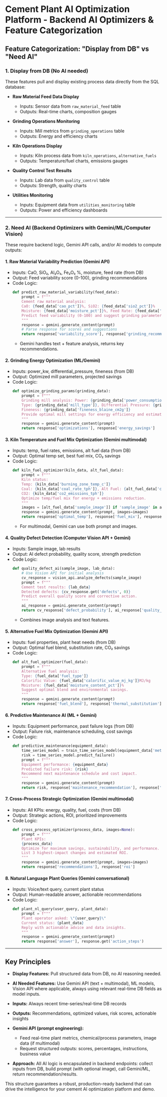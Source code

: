 # Cement Plant AI Optimization Platform - Backend AI Optimizers & Feature Categorization

## Feature Categorization: "Display from DB" vs "Need AI"

### 1. Display from DB (No AI needed)

These features pull and display existing process data directly from the SQL database:

- **Raw Material Feed Data Display**
  - Inputs: Sensor data from `raw_material_feed` table
  - Outputs: Real-time charts, composition gauges

- **Grinding Operations Monitoring**
  - Inputs: Mill metrics from `grinding_operations` table
  - Outputs: Energy and efficiency charts

- **Kiln Operations Display**
  - Inputs: Kiln process data from `kiln_operations`, `alternative_fuels`
  - Outputs: Temperature/fuel charts, emissions gauges

- **Quality Control Test Results**
  - Inputs: Lab data from `quality_control` table
  - Outputs: Strength, quality charts

- **Utilities Monitoring**
  - Inputs: Equipment data from `utilities_monitoring` table
  - Outputs: Power and efficiency dashboards

***

### 2. Need AI (Backend Optimizers with Gemini/ML/Computer Vision)

These require backend logic, Gemini API calls, and/or AI models to compute outputs:

#### 1. Raw Material Variability Prediction (Gemini API)
- Inputs: CaO, SiO₂, Al₂O₃, Fe₂O₃ %, moisture, feed rate (from DB)
- Output: Feed variability score (0-100), grinding recommendations
- Code Logic:
  ```python
  def predict_raw_material_variability(feed_data):
      prompt = f"""
      Cement raw material analysis:
      CaO: {feed_data['cao_pct']}%, SiO2: {feed_data['sio2_pct']}%
      Moisture: {feed_data['moisture_pct']}%, Feed Rate: {feed_data['feed_rate_tph']}
      Predict feed variability (0-100) and suggest grinding parameters.
      """
      response = gemini.generate_content(prompt)
      # Parse response for scores and suggestions
      return response['variability_score'], response['grinding_recommendations']
  ```
  - Gemini handles text + feature analysis, returns key recommendations.

#### 2. Grinding Energy Optimization (ML/Gemini)
- Inputs: power_kw, differential_pressure, fineness (from DB)
- Output: Optimized mill parameters, projected savings
- Code Logic:
  ```python
  def optimize_grinding_params(grinding_data):
      prompt = f"""
      Grinding mill analysis: Power: {grinding_data['power_consumption_kw']}kW,
      Type: {grinding_data['mill_type']}, Differential Pressure: {grinding_data['differential_pressure_mbar']}
      Fineness: {grinding_data['fineness_blaine_cm2g']}
      Provide optimal mill settings for energy efficiency and estimate savings.
      """
      response = gemini.generate_content(prompt)
      return response['optimizations'], response['energy_savings']
  ```

#### 3. Kiln Temperature and Fuel Mix Optimization (Gemini multimodal)
- Inputs: temp, fuel rates, emissions, alt fuel data (from DB)
- Output: Optimal temp set, best fuel mix, CO₂ savings
- Code Logic:
  ```python
  def kiln_fuel_optimizer(kiln_data, alt_fuel_data):
      prompt = f"""
      Kiln status:
      Temp: {kiln_data['burning_zone_temp_c']}
      Coal: {kiln_data['coal_rate_tph']}, Alt Fuel: {alt_fuel_data['consumption_rate_tph']}
      CO2: {kiln_data['co2_emissions_tph']}
      Optimize temp/fuel mix for energy + emissions reduction.
      """
      images = [alt_fuel_data['sample_image']] if 'sample_image' in alt_fuel_data else None
      response = gemini.generate_content(prompt, images=images)
      return response['optimal_temp'], response['fuel_mix'], response['co2_saving']
  ```
  - For multimodal, Gemini can use both prompt and images.

#### 4. Quality Defect Detection (Computer Vision API + Gemini)
- Inputs: Sample image, lab results
- Output: AI defect probability, quality score, strength prediction
- Code Logic:
  ```python
  def quality_defect_ai(sample_image, lab_data):
      # Use Vision API for initial analysis
      cv_response = vision_api.analyze_defects(sample_image)
      prompt = f"""
      Cement test results: {lab_data}
      Detected defects: {cv_response.get('defects', 0)}
      Predict overall quality score and corrective action.
      """
      ai_response = gemini.generate_content(prompt)
      return cv_response['defect_probability'], ai_response['quality_score'], ai_response['corrections']
  ```
  - Combines image analysis and text features.

#### 5. Alternative Fuel Mix Optimization (Gemini API)
- Inputs: fuel properties, plant heat needs (from DB)
- Output: Optimal fuel blend, substitution rate, CO₂ savings
- Code Logic:
  ```python
  def alt_fuel_optimizer(fuel_data):
      prompt = f"""
      Alternative fuel analysis:
      Type: {fuel_data['fuel_type']}
      Calorific Value: {fuel_data['calorific_value_mj_kg']}MJ/kg
      Moisture: {fuel_data['moisture_content_pct']}%
      Suggest optimal blend and environmental savings.
      """
      response = gemini.generate_content(prompt)
      return response['fuel_blend'], response['thermal_substitution'], response['co2_savings']
  ```

#### 6. Predictive Maintenance AI (ML + Gemini)
- Inputs: Equipment performance, past failure logs (from DB)
- Output: Failure risk, maintenance scheduling, cost savings
- Code Logic:
  ```python
  def predictive_maintenance(equipment_data):
      time_series_model = train_time_series_model(equipment_data['metrics'])
      risk = time_series_model.predict_failure()
      prompt = f"""
      Equipment performance: {equipment_data}
      Predicted failure risk: {risk}
      Recommend next maintenance schedule and cost impact.
      """
      response = gemini.generate_content(prompt)
      return risk, response['maintenance_recommendation'], response['cost_savings']
  ```

#### 7. Cross-Process Strategic Optimization (Gemini multimodal)
- Inputs: All KPIs: energy, quality, fuel, costs (from DB)
- Output: Strategic actions, ROI, prioritized improvements
- Code Logic:
  ```python
  def cross_process_optimizer(process_data, images=None):
      prompt = f"""
      Plant KPIs:
      {process_data}
      Optimize for maximum savings, sustainability, and performance.
      List 3 highest-impact changes and estimated ROI.
      """
      response = gemini.generate_content(prompt, images=images)
      return response['recommendations'], response['roi']
  ```

#### 8. Natural Language Plant Queries (Gemini conversational)
- Inputs: Voice/text query, current plant status
- Output: Human-readable answer, actionable recommendations
- Code Logic:
  ```python
  def plant_nl_query(user_query, plant_data):
      prompt = f"""
      Plant operator asked: \"{user_query}\"
      Current status: {plant_data}
      Reply with actionable advice and data insights.
      """
      response = gemini.generate_content(prompt)
      return response['answer'], response.get('action_steps')
  ```

***

## Key Principles

- **Display Features:** Pull structured data from DB, no AI reasoning needed.  
- **AI Needed Features:** Use Gemini API (text + multimodal), ML models, Vision API where applicable, always using relevant real-time DB fields as model inputs.

- **Inputs:** Always recent time-series/real-time DB records
- **Outputs:** Recommendations, optimized values, risk scores, actionable insights

- **Gemini API (prompt engineering):**
  - Feed real-time plant metrics, chemical/process parameters, image data (if multimodal)
  - Request structured outputs: scores, percentages, instructions, business value

- **Approach:** All AI logic is encapsulated in backend endpoints: collect inputs from DB, build prompt (with optional image), call Gemini/ML, return recommendation/results.

This structure guarantees a robust, production-ready backend that can drive the intelligence for your cement AI optimization platform and demo.
